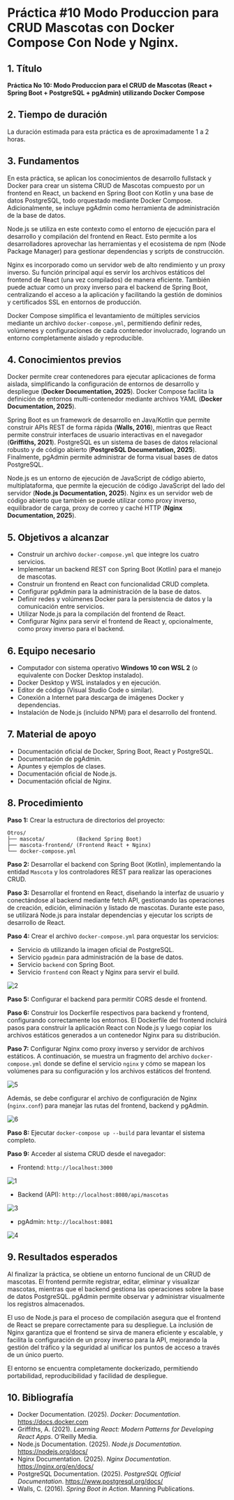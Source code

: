 
# Práctica #10 Modo Produccion para CRUD Mascotas con Docker Compose Con Node y Nginx.

## 1. Título

**Práctica No 10: Modo Produccion para el CRUD de Mascotas (React + Spring Boot + PostgreSQL + pgAdmin) utilizando Docker Compose**

## 2. Tiempo de duración

La duración estimada para esta práctica es de aproximadamente 1 a 2 horas.

## 3. Fundamentos

En esta práctica, se aplican los conocimientos de desarrollo fullstack y Docker para crear un sistema CRUD de Mascotas compuesto por un frontend en React, un backend en Spring Boot con Kotlin y una base de datos PostgreSQL, todo orquestado mediante Docker Compose. Adicionalmente, se incluye pgAdmin como herramienta de administración de la base de datos.

Node.js se utiliza en este contexto como el entorno de ejecución para el desarrollo y compilación del frontend en React. Esto permite a los desarrolladores aprovechar las herramientas y el ecosistema de npm (Node Package Manager) para gestionar dependencias y scripts de construcción.

Nginx es incorporado como un servidor web de alto rendimiento y un proxy inverso. Su función principal aquí es servir los archivos estáticos del frontend de React (una vez compilados) de manera eficiente. También puede actuar como un proxy inverso para el backend de Spring Boot, centralizando el acceso a la aplicación y facilitando la gestión de dominios y certificados SSL en entornos de producción.

Docker Compose simplifica el levantamiento de múltiples servicios mediante un archivo `docker-compose.yml`, permitiendo definir redes, volúmenes y configuraciones de cada contenedor involucrado, logrando un entorno completamente aislado y reproducible.

## 4. Conocimientos previos

Docker permite crear contenedores para ejecutar aplicaciones de forma aislada, simplificando la configuración de entornos de desarrollo y despliegue (**Docker Documentation, 2025**). Docker Compose facilita la definición de entornos multi-contenedor mediante archivos YAML (**Docker Documentation, 2025**).

Spring Boot es un framework de desarrollo en Java/Kotlin que permite construir APIs REST de forma rápida (**Walls, 2016**), mientras que React permite construir interfaces de usuario interactivas en el navegador (**Griffiths, 2021**). PostgreSQL es un sistema de bases de datos relacional robusto y de código abierto (**PostgreSQL Documentation, 2025**). Finalmente, pgAdmin permite administrar de forma visual bases de datos PostgreSQL.

Node.js es un entorno de ejecución de JavaScript de código abierto, multiplataforma, que permite la ejecución de código JavaScript del lado del servidor (**Node.js Documentation, 2025**). Nginx es un servidor web de código abierto que también se puede utilizar como proxy inverso, equilibrador de carga, proxy de correo y caché HTTP (**Nginx Documentation, 2025**).

## 5. Objetivos a alcanzar

* Construir un archivo `docker-compose.yml` que integre los cuatro servicios.
* Implementar un backend REST con Spring Boot (Kotlin) para el manejo de mascotas.
* Construir un frontend en React con funcionalidad CRUD completa.
* Configurar pgAdmin para la administración de la base de datos.
* Definir redes y volúmenes Docker para la persistencia de datos y la comunicación entre servicios.
* Utilizar Node.js para la compilación del frontend de React.
* Configurar Nginx para servir el frontend de React y, opcionalmente, como proxy inverso para el backend.

## 6. Equipo necesario

* Computador con sistema operativo **Windows 10 con WSL 2** (o equivalente con Docker Desktop instalado).
* Docker Desktop y WSL instalados y en ejecución.
* Editor de código (Visual Studio Code o similar).
* Conexión a Internet para descarga de imágenes Docker y dependencias.
* Instalación de Node.js (incluido NPM) para el desarrollo del frontend.

## 7. Material de apoyo

* Documentación oficial de Docker, Spring Boot, React y PostgreSQL.
* Documentación de pgAdmin.
* Apuntes y ejemplos de clases.
* Documentación oficial de Node.js.
* Documentación oficial de Nginx.

## 8. Procedimiento

**Paso 1:** Crear la estructura de directorios del proyecto:

```
Otros/
├── mascota/          (Backend Spring Boot)
├── mascota-frontend/ (Frontend React + Nginx)
└── docker-compose.yml
```

**Paso 2:** Desarrollar el backend con Spring Boot (Kotlin), implementando la entidad `Mascota` y los controladores REST para realizar las operaciones CRUD.

**Paso 3:** Desarrollar el frontend en React, diseñando la interfaz de usuario y conectándose al backend mediante fetch API, gestionando las operaciones de creación, edición, eliminación y listado de mascotas. Durante este paso, se utilizará Node.js para instalar dependencias y ejecutar los scripts de desarrollo de React.

**Paso 4:** Crear el archivo `docker-compose.yml` para orquestar los servicios:

* Servicio `db` utilizando la imagen oficial de PostgreSQL.
* Servicio `pgadmin` para administración de la base de datos.
* Servicio `backend` con Spring Boot.
* Servicio `frontend` con React y Nginx para servir el build.

![2](https://github.com/user-attachments/assets/f6e7e092-104a-4605-b5fb-b8e8db827cfa)


**Paso 5:** Configurar el backend para permitir CORS desde el frontend.

**Paso 6:** Construir los Dockerfile respectivos para backend y frontend, configurando correctamente los entornos. El Dockerfile del frontend incluirá pasos para construir la aplicación React con Node.js y luego copiar los archivos estáticos generados a un contenedor Nginx para su distribución.

**Paso 7:** Configurar Nginx como proxy inverso y servidor de archivos estáticos. A continuación, se muestra un fragmento del archivo `docker-compose.yml` donde se define el servicio `nginx` y cómo se mapean los volúmenes para su configuración y los archivos estáticos del frontend.

![5](https://github.com/user-attachments/assets/23ff28e0-ba30-4591-a5ea-448956dcef77)

Además, se debe configurar el archivo de configuración de Nginx (`nginx.conf`) para manejar las rutas del frontend, backend y pgAdmin.

![6](https://github.com/user-attachments/assets/ad23ed03-8e4a-44a8-859e-79c7f92deb47)

**Paso 8:** Ejecutar `docker-compose up --build` para levantar el sistema completo.

**Paso 9:** Acceder al sistema CRUD desde el navegador:

* Frontend: `http://localhost:3000`
  
![1](https://github.com/user-attachments/assets/87defee7-96c0-4525-bbc0-dd71bd8c2d2f)

* Backend (API): `http://localhost:8080/api/mascotas`

![3](https://github.com/user-attachments/assets/2403c67b-f11e-4a1d-a281-b9d3c4afa307)


* pgAdmin: `http://localhost:8081`

![4](https://github.com/user-attachments/assets/11d15058-c593-4566-b0f4-9902ff25b97d)

## 9. Resultados esperados

Al finalizar la práctica, se obtiene un entorno funcional de un CRUD de mascotas. El frontend permite registrar, editar, eliminar y visualizar mascotas, mientras que el backend gestiona las operaciones sobre la base de datos PostgreSQL. pgAdmin permite observar y administrar visualmente los registros almacenados.

El uso de Node.js para el proceso de compilación asegura que el frontend de React se prepare correctamente para su despliegue. La inclusión de Nginx garantiza que el frontend se sirva de manera eficiente y escalable, y facilita la configuración de un proxy inverso para la API, mejorando la gestión del tráfico y la seguridad al unificar los puntos de acceso a través de un único puerto.

El entorno se encuentra completamente dockerizado, permitiendo portabilidad, reproducibilidad y facilidad de despliegue.

## 10. Bibliografía

* Docker Documentation. (2025). _Docker: Documentation_. https://docs.docker.com
* Griffiths, A. (2021). _Learning React: Modern Patterns for Developing React Apps_. O'Reilly Media.
* Node.js Documentation. (2025). _Node.js Documentation_. https://nodejs.org/docs/
* Nginx Documentation. (2025). _Nginx Documentation_. https://nginx.org/en/docs/
* PostgreSQL Documentation. (2025). _PostgreSQL Official Documentation_. https://www.postgresql.org/docs/
* Walls, C. (2016). _Spring Boot in Action_. Manning Publications.


